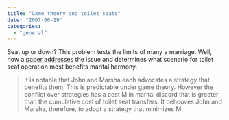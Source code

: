 ```yaml
---
title: "Game theory and toilet seats"
date: "2007-06-19"
categories: 
  - "general"
---
```


Seat up or down? This problem tests the limits of many a marriage. Well, now a [paper addresses](http://www.bioteach.ubc.ca/quarterly/?p=108) the issue and determines what scenario for toilet seat operation most benefits marital harmony.

> It is notable that John and Marsha each advocates a strategy that benefits them. This is predictable under game theory. However the conflict over strategies has a cost M in marital discord that is greater than the cumulative cost of toilet seat transfers. It behooves John and Marsha, therefore, to adopt a strategy that minimizes M.
